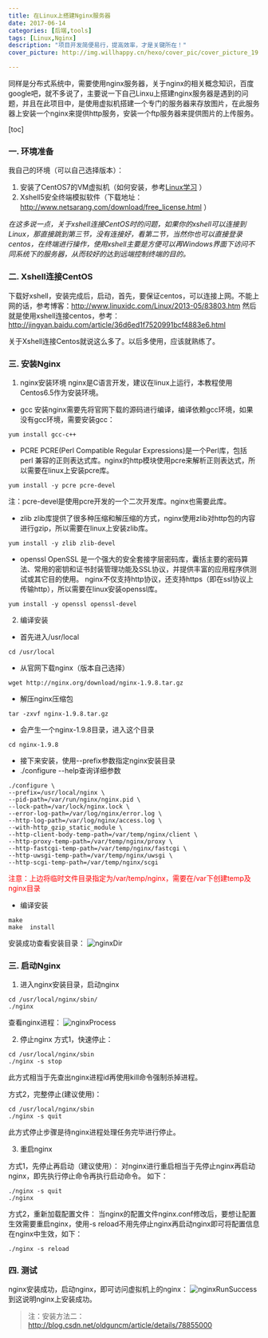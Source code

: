 ```yaml
---
title: 在Linux上搭建Nginx服务器
date: 2017-06-14
categories: [后端,tools]
tags: [Linux,Nginx]
description: "项目开发简便易行，提高效率，才是关键所在！"
cover_picture: http://img.willhappy.cn/hexo/cover_pic/cover_picture_19.jpg

---
```


同样是分布式系统中，需要使用nginx服务器，关于nginx的相关概念知识，百度google吧，就不多说了，主要说一下自己Linxu上搭建nginx服务器是遇到的问题，并且在此项目中，是使用虚拟机搭建一个专门的服务器来存放图片，在此服务器上安装一个nginx来提供http服务，安装一个ftp服务器来提供图片的上传服务。

<!--more-->

[toc]

### 一. 环境准备

我自己的环境（可以自己选择版本）：
1. 安装了CentOS7的VM虚拟机（如何安装，参考[Linux学习](http://willhappy.cn/2017/01/08/Linux%E5%AD%A6%E4%B9%A0%E7%AC%94%E8%AE%B0%EF%BC%88%E5%88%9D%E7%BA%A7%EF%BC%89/)  ）
2. Xshell5安全终端模拟软件（下载地址：http://www.netsarang.com/download/free_license.html ）

*在这多说一点，关于xshell连接CentOS时的问题，如果你的xshell可以连接到Linux，那直接跳到第三节，没有连接好，看第二节，当然你也可以直接登录centos，在终端进行操作，使用xshell主要是方便可以再Windows界面下访问不同系统下的服务器，从而较好的达到远端控制终端的目的。*

### 二. Xshell连接CentOS

下载好xshell，安装完成后，启动，首先，要保证centos，可以连接上网。不能上网的话，参考博客：http://www.linuxidc.com/Linux/2013-05/83803.htm
然后就是使用xshell连接centos，参考：http://jingyan.baidu.com/article/36d6ed1f7520991bcf4883e6.html

关于Xshell连接Centos就说这么多了。以后多使用，应该就熟练了。

### 三. 安装Nginx

1. nginx安装环境
nginx是C语言开发，建议在linux上运行，本教程使用Centos6.5作为安装环境。
- gcc
	安装nginx需要先将官网下载的源码进行编译，编译依赖gcc环境，如果没有gcc环境，需要安装gcc：
```
yum install gcc-c++
```
- PCRE
	PCRE(Perl Compatible Regular Expressions)是一个Perl库，包括 perl 兼容的正则表达式库。nginx的http模块使用pcre来解析正则表达式，所以需要在linux上安装pcre库。
```
yum install -y pcre pcre-devel
```

注：pcre-devel是使用pcre开发的一个二次开发库。nginx也需要此库。
- zlib
	zlib库提供了很多种压缩和解压缩的方式，nginx使用zlib对http包的内容进行gzip，所以需要在linux上安装zlib库。
```
yum install -y zlib zlib-devel
```

-	openssl
	OpenSSL 是一个强大的安全套接字层密码库，囊括主要的密码算法、常用的密钥和证书封装管理功能及SSL协议，并提供丰富的应用程序供测试或其它目的使用。
	nginx不仅支持http协议，还支持https（即在ssl协议上传输http），所以需要在linux安装openssl库。
```
yum install -y openssl openssl-devel
```


2. 编译安装

- 首先进入/usr/local
```
cd /usr/local
```

- 从官网下载nginx（版本自己选择）
```
wget http://nginx.org/download/nginx-1.9.8.tar.gz
```

- 解压nginx压缩包
```
tar -zxvf nginx-1.9.8.tar.gz
```

- 会产生一个nginx-1.9.8目录，进入这个目录
```
cd nginx-1.9.8
```

- 接下来安装，使用--prefix参数指定nginx安装目录
- ./configure --help查询详细参数
```
./configure \
--prefix=/usr/local/nginx \
--pid-path=/var/run/nginx/nginx.pid \
--lock-path=/var/lock/nginx.lock \
--error-log-path=/var/log/nginx/error.log \
--http-log-path=/var/log/nginx/access.log \
--with-http_gzip_static_module \
--http-client-body-temp-path=/var/temp/nginx/client \
--http-proxy-temp-path=/var/temp/nginx/proxy \
--http-fastcgi-temp-path=/var/temp/nginx/fastcgi \
--http-uwsgi-temp-path=/var/temp/nginx/uwsgi \
--http-scgi-temp-path=/var/temp/nginx/scgi

```
<p style="color:red;">注意：上边将临时文件目录指定为/var/temp/nginx，需要在/var下创建temp及nginx目录</p>

- 编译安装
```
make
make  install

```
安装成功查看安装目录：
![nginxDir][1]

### 三. 启动Nginx

1. 进入nginx安装目录，启动nginx
```
cd /usr/local/nginx/sbin/
./nginx
```
查看nginx进程：
![nginxProcess][2]

2. 停止nginx
方式1，快速停止：
```
cd /usr/local/nginx/sbin
./nginx -s stop
```
此方式相当于先查出nginx进程id再使用kill命令强制杀掉进程。

方式2，完整停止(建议使用)：
```
cd /usr/local/nginx/sbin
./nginx -s quit
```
此方式停止步骤是待nginx进程处理任务完毕进行停止。

3. 重启nginx

方式1，先停止再启动（建议使用）：
对nginx进行重启相当于先停止nginx再启动nginx，即先执行停止命令再执行启动命令。
如下：
```
./nginx -s quit
./nginx
```

方式2，重新加载配置文件：
当nginx的配置文件nginx.conf修改后，要想让配置生效需要重启nginx，使用-s reload不用先停止nginx再启动nginx即可将配置信息在nginx中生效，如下：
```
./nginx -s reload
```

### 四. 测试
nginx安装成功，启动nginx，即可访问虚拟机上的nginx：
![nginxRunSuccess][3]
到这说明nginx上安装成功。

> 注：安装方法二：http://blog.csdn.net/oldguncm/article/details/78855000


[1]: http://img.willhappy.cn/18-5-3/18094233.jpg
[2]: http://img.willhappy.cn/18-5-3/44864765.jpg
[3]: http://img.willhappy.cn/18-5-3/37609210.jpg
